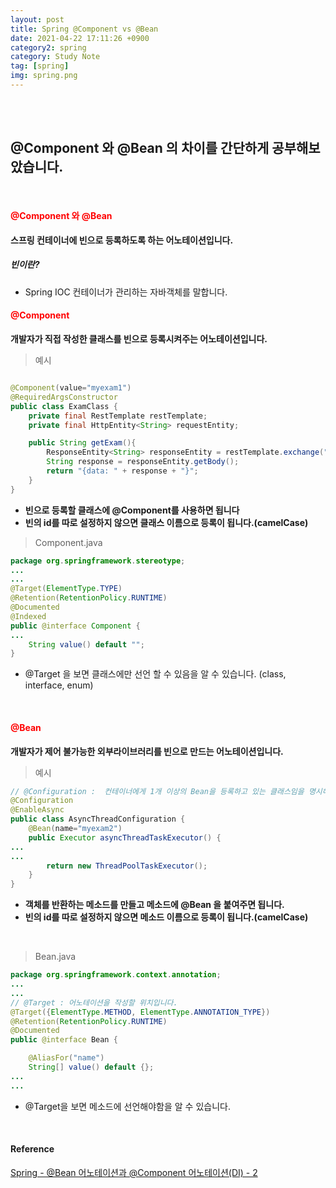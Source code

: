 ```yaml
---
layout: post
title: Spring @Component vs @Bean
date: 2021-04-22 17:11:26 +0900
category2: spring
category: Study Note
tag: [spring]
img: spring.png 
---
```

<br>

<br>  




##  @Component 와 @Bean 의 차이를 간단하게 공부해보았습니다.
  
<br>  

  
#### **<span style='color:red'>@Component 와 @Bean</span>**
  
**스프링 컨테이너에 빈으로 등록하도록 하는 어노테이션입니다.**  
  
##### 빈이란?
  * Spring IOC 컨테이너가 관리하는 자바객체를 말합니다. 


#### **<span style='color:red'>@Component</span>**
**개발자가 직접 작성한 클래스를 빈으로 등록시켜주는 어노테이션입니다.**  
  
> 예시  

```java  

@Component(value="myexam1")
@RequiredArgsConstructor
public class ExamClass {
    private final RestTemplate restTemplate;
    private final HttpEntity<String> requestEntity;

    public String getExam(){
        ResponseEntity<String> responseEntity = restTemplate.exchange("url", HttpMethod.GET, requestEntity, String.class);
        String response = responseEntity.getBody();
        return "{data: " + response + "}";
    }
}
```  
  
* **빈으로 등록할 클래스에 @Component를 사용하면 됩니다**
* **빈의 id를 따로 설정하지 않으면 클래스 이름으로 등록이 됩니다.(camelCase)**  
  
    
> Component.java  

```java
package org.springframework.stereotype;
...
...
@Target(ElementType.TYPE)
@Retention(RetentionPolicy.RUNTIME)
@Documented
@Indexed
public @interface Component {
...
	String value() default "";
}
```
  
* @Target 을 보면 클래스에만 선언 할 수 있음을 알 수 있습니다. (class, interface, enum)
  
<br>  


#### **<span style='color:red'>@Bean</span>**

**개발자가 제어 불가능한 외부라이브러리를 빈으로 만드는 어노테이션입니다.**    
  
> 예시  

```java  
// @Configuration :  컨테이너에게 1개 이상의 Bean을 등록하고 있는 클래스임을 명시해주는 것
@Configuration
@EnableAsync
public class AsyncThreadConfiguration {
    @Bean(name="myexam2")
    public Executor asyncThreadTaskExecutor() {
...
...
        return new ThreadPoolTaskExecutor();
    }
}
```  
* **객체를 반환하는 메소드를 만들고 메소드에 @Bean 을 붙여주면 됩니다.**  
* **빈의 id를 따로 설정하지 않으면 메소드 이름으로 등록이 됩니다.(camelCase)**  
    
<br>  
  

> Bean.java  

```java
package org.springframework.context.annotation;
...
...
// @Target : 어노테이션을 작성할 위치입니다.
@Target({ElementType.METHOD, ElementType.ANNOTATION_TYPE})
@Retention(RetentionPolicy.RUNTIME)
@Documented
public @interface Bean {

	@AliasFor("name")
	String[] value() default {};
...
...

```  
* @Target을 보면 메소드에 선언해야함을 알 수 있습니다.
  
  
<br>  


#### Reference
  
[Spring - @Bean 어노테이션과 @Component 어노테이션(DI) - 2](https://galid1.tistory.com/494?category=769011)